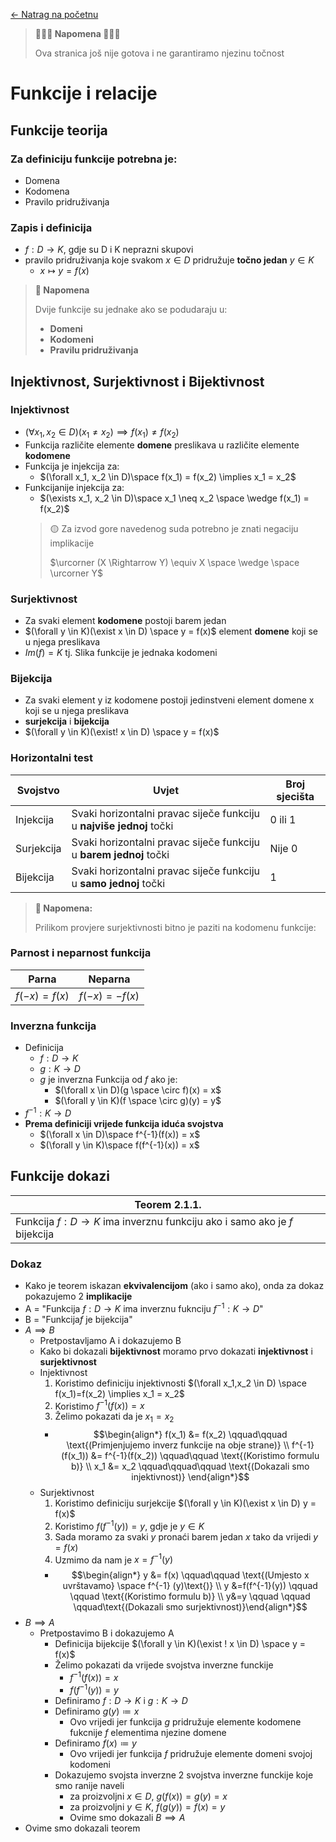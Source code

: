 [← Natrag na početnu](../../README.md#matematička-analiza-1)

> **🔴🔴🔴 Napomena 🔴🔴🔴**
>
> Ova stranica još nije gotova  i ne garantiramo njezinu točnost

# Funkcije i relacije

## Funkcije teorija

### Za definiciju funkcije potrebna je:
- Domena
- Kodomena
- Pravilo pridruživanja

### Zapis i definicija

- $f:D\to K$, gdje su D i K neprazni skupovi
- pravilo pridruživanja koje svakom $x\in D$ pridružuje **točno jedan** $y\in K$
  - $x\mapsto y = f(x)$

<!--Prvo korištenje napomene -->
> **🔴 Napomena**
> 
> Dvije funkcije su jednake ako se podudaraju u:
> - **Domeni**
> - **Kodomeni**
> - **Pravilu pridruživanja**

## Injektivnost, Surjektivnost i Bijektivnost

### Injektivnost
- $(\forall x_1, x_2 \in D) (x_1 \neq x_2) \implies f(x_1) \neq f(x_2)$
- Funkcija različite elemente **domene** preslikava u različite elemente **kodomene**
- Funkcija je injekcija za:
  -  $(\forall x_1, x_2 \in D)\space f(x_1) = f(x_2) \implies x_1 = x_2$
- Funkcijanije injekcija za:
  -  $(\exists x_1, x_2 \in D)\space x_1 \neq x_2 \space \wedge  f(x_1) = f(x_2)$
  > 🟡 Za izvod gore navedenog suda potrebno je znati negaciju implikacije
  > 
  > $\urcorner (X \Rightarrow Y) \equiv X \space \wedge \space \urcorner Y$

### Surjektivnost
-  Za svaki element **kodomene** postoji barem jedan 
- $(\forall y \in K)(\exist x \in D) \space y = f(x)$
element **domene** koji se u njega preslikava
-  $Im(f) = K$ tj. Slika funkcije je jednaka kodomeni

### Bijekcija
- Za svaki element y iz kodomene postoji jedinstveni element domene x koji se u njega preslikava
- **surjekcija** i **bijekcija**
- $(\forall y \in K)(\exist! x \in D) \space y = f(x)$

### Horizontalni test
<!-- Provjeriti kasnije-->
| Svojstvo   | Uvjet | Broj sjecišta |
|------------|-------|----------|
| Injekcija | Svaki horizontalni pravac siječe funkciju u **najviše** **jednoj** točki| 0 ili 1 |
| Surjekcija | Svaki horizontalni pravac siječe funkciju u **barem** **jednoj** točki | Nije 0 |
| Bijekcija | Svaki horizontalni pravac siječe funkciju u **samo jednoj** točki | 1 |

<!--Prvo korištenje napomene -->
> **🔴 Napomena:**
> 
> Prilikom provjere surjektivnosti bitno je paziti na kodomenu funkcije:

### Parnost i neparnost  funkcija

|     Parna      | Neparna |
| ---------------| ------- |
| $f(-x) = f(x)$ | $f(-x) = -f(x)$ |





### Inverzna funkcija
- Definicija
  - $f:D \to K$
  - $g:K \to D$
  - $g$ je inverzna Funkcija od $f$ ako je:
    - $(\forall x \in D)(g \space \circ f)(x) = x$
    - $(\forall y \in K)(f \space \circ g)(y) = y$
- $f^{-1}: K \to D$
- **Prema definiciji vrijede funkcija iduća svojstva**
  - $(\forall x \in D)\space f^{-1}(f(x)) = x$
  - $(\forall y \in K)\space f(f^{-1}(x)) = x$


## Funkcije dokazi  

|Teorem 2.1.1. |
|--------------|
|Funkcija $f:D \to K$ ima inverznu funkciju ako i samo ako je $f$ bijekcija|

### Dokaz
- Kako je teorem iskazan **ekvivalencijom** (ako i samo ako), onda za dokaz pokazujemo 2 **implikacije**
- A = "Funkcija $f:D \to K$ ima inverznu fuknciju $f^{-1}:K \to D$"
- B = "Funkcija$f$ je bijekcija"
- $A \implies B$
  - Pretpostavljamo A i dokazujemo B
  - Kako bi dokazali **bijektivnost** moramo prvo dokazati **injektivnost** i **surjektivnost**
  - Injektivnost
    1. Koristimo definiciju injektivnosti $(\forall x_1,x_2 \in D) \space f(x_1)=f(x_2) \implies x_1 = x_2$
    1. Koristimo $f^{-1}(f(x)) = x$
    1. Želimo pokazati da je $x_1 = x_2$
    - $$\begin{align*} f(x_1) &= f(x_2) \qquad\qquad \text{(Primjenjujemo inverz funkcije na obje strane)} \\ f^{-1}(f(x_1)) &= f^{-1}(f(x_2)) \qquad\qquad \text{(Koristimo formulu b)} \\ x_1 &= x_2 \qquad\qquad\qquad \text{(Dokazali smo injektivnost)} \end{align*}$$
  - Surjektivnost
    1. Koristimo definiciju surjekcije $(\forall y \in K)(\exist x \in D) y = f(x)$
    1. Koristimo $f(f^{-1}(y)) = y$, gdje je $y \in K$
    1. Sada moramo za svaki $y$ pronaći barem jedan $x$ tako da vrijedi $y = f(x)$
    1. Uzmimo da nam je $x = f^{-1}(y)$
    - $$\begin{align*} y &= f(x) \qquad\qquad \text{(Umjesto x uvrštavamo} \space f^{-1} (y)\text{)} \\ y &=f(f^{-1}(y)) \qquad \qquad \text{(Koristimo formulu b)}  \\ y&=y \qquad \qquad \qquad\text{(Dokazali smo surjektivnost)}\end{align*}$$ 
- $B \implies A$
  - Pretpostavimo B i dokazujemo A
    - Definicija bijekcije $(\forall y \in K)(\exist ! x \in D) \space y = f(x)$
    - Želimo pokazati da vrijede svojstva inverzne funckije
      - $f^{-1}(f(x)) = x$
      - $f(f^{-1}(y)) = y$
    - Definiramo $f:D \to K$ i $g:K \to D$
    - Definiramo $g(y) \coloneqq x$
      - Ovo vrijedi jer funkcija $g$ pridružuje elemente kodomene fukcnije $f$ elementima njezine domene
    - Definiramo $f(x) \coloneqq y$
      - Ovo vrijedi jer funkcija $f$ pridružuje elemente domeni svojoj kodomeni
    - Dokazujemo svojsta inverzne 2 svojstva inverzne funckije koje smo ranije naveli
      - za proizvoljni $x \in D$, $g(f(x)) = g(y) = x$
      - za proizvoljni $y \in K$, $f(g(y)) = f(x) = y$
      - Ovime smo dokazali $B \implies A$
- Ovime smo dokazali teorem